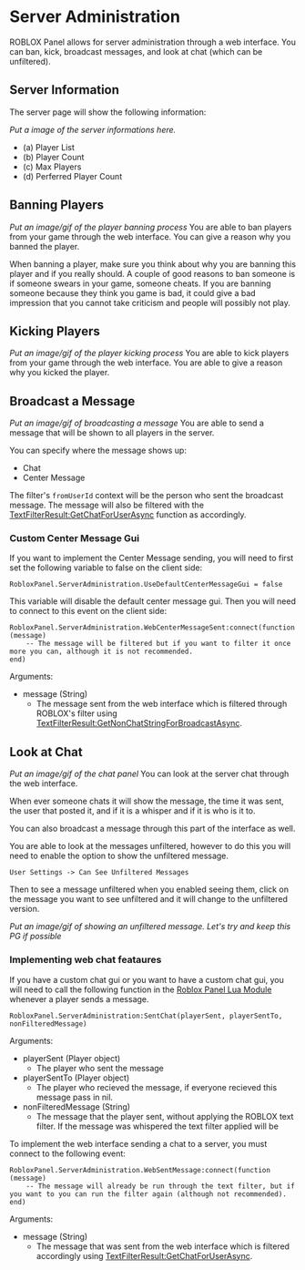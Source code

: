 # Server Administration

ROBLOX Panel allows for server administration through a web interface. You can ban, kick, broadcast messages, and look at chat (which can be unfiltered).

## Server Information
The server page will show the following information:

*Put a image of the server informations here.*

 - (a) Player List
 - (b) Player Count
 - (c) Max Players
 - (d) Perferred Player Count

## Banning Players
*Put an image/gif of the player banning process*
You are able to ban players from your game through the web interface. You can give a reason why you banned the player.

When banning a player, make sure you think about why you are banning this player and if you really should. A couple of good reasons to ban someone is if someone swears in your game, someone cheats. If you are banning someone because they think you game is bad, it could give a bad impression that you cannot take criticism and people will possibly not play.

## Kicking Players
*Put an image/gif of the player kicking process*
You are able to kick players from your game through the web interface. You are able to give a reason why you kicked the player.

## Broadcast a Message
*Put an image/gif of broadcasting a message*
You are able to send a message that will be shown to all players in the server.

You can specify where the message shows up:

 - Chat
 - Center Message

The filter's ```fromUserId``` context will be the person who sent the broadcast message. The message will also be filtered with the [TextFilterResult:GetChatForUserAsync](http://wiki.roblox.com/index.php?title=API:Class/TextFilterResult/GetChatForUserAsync) function as accordingly.

### Custom Center Message Gui
If you want to implement the Center Message sending, you will need to first set the following variable to false on the client side:

``` RobloxPanel.ServerAdministration.UseDefaultCenterMessageGui = false ```

This variable will disable the default center message gui. Then you will need to connect to this event on the client side:

```
RobloxPanel.ServerAdministration.WebCenterMessageSent:connect(function (message)
    -- The message will be filtered but if you want to filter it once more you can, although it is not recommended.
end) 
```

Arguments:
 - message (String)
   - The message sent from the web interface which is filtered through ROBLOX's filter using [TextFilterResult:GetNonChatStringForBroadcastAsync](http://wiki.roblox.com/index.php?title=API:Class/TextFilterResult/GetNonChatStringForBroadcastAsync).

## Look at Chat
*Put an image/gif of the chat panel*
You can look at the server chat through the web interface.

When ever someone chats it will show the message, the time it was sent, the user that posted it, and if it is a whisper and if it is who is it to.

You can also broadcast a message through this part of the interface as well.

You are able to look at the messages unfiltered, however to do this you will need to enable the option to show the unfiltered message.

``User Settings -> Can See Unfiltered Messages``

Then to see a message unfiltered when you enabled seeing them, click on the message you want to see unfiltered and it will change to the unfiltered version. 

*Put an image/gif of showing an unfiltered message. Let's try and keep this PG if possible*

### Implementing web chat feataures
If you have a custom chat gui or you want to have a custom chat gui, you will need to call the following function in the [Roblox Panel Lua Module]() whenever a player sends a message.

```
RobloxPanel.ServerAdministration:SentChat(playerSent, playerSentTo, nonFilteredMessage)
```

Arguments:
 - playerSent (Player object)
   - The player who sent the message
 - playerSentTo (Player object)
   - The player who recieved the message, if everyone recieved this message pass in nil.
 - nonFilteredMessage (String)
   - The message that the player sent, without applying the ROBLOX text filter. If the message was whispered the text filter applied will be 

To implement the web interface sending a chat to a server, you must connect to the following event:

```
RobloxPanel.ServerAdministration.WebSentMessage:connect(function (message)
    -- The message will already be run through the text filter, but if you want to you can run the filter again (although not recommended).
end)
```

Arguments:
 - message (String)
   - The message that was sent from the web interface which is filtered accordingly using [TextFilterResult:GetChatForUserAsync](http://wiki.roblox.com/index.php?title=API:Class/TextFilterResult/GetChatForUserAsync).